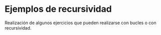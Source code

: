 # Ejemplos de recursividad

Realización de algunos ejercicios que pueden realizarse con bucles o con recursividad.
